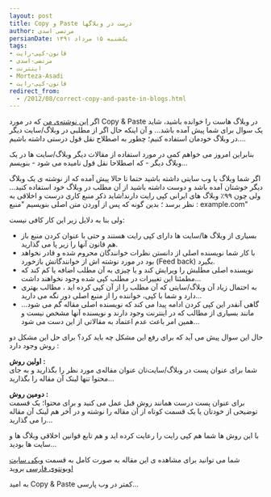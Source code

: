 ```yaml
---
layout: post
title: Copy و Paste درست در وبلاگها
author: مرتضی اسدی
persianDate: یک‌شنبه ۱۵ مرداد ۱۳۹۱
tags:
- قانون-کپی-رایت
- مرتضی-اسدی
- اینترنت
- Morteza-Asadi
- قانون-کپی-رایت
redirect_from:
  - /2012/08/correct-copy-and-paste-in-blogs.html
---
```

  
اگر [این نوشته‌ی من](http://asadiweb.ir/%d9%88%d8%a8%d9%84%d8%a7%da%af%e2%80%8c%d9%87%d8%a7-%d9%88-%da%a9%d9%be%db%8c%e2%80%8c%d8%b1%d8%a7%db%8c%d8%aa/) که در مورد Copy & Paste در وبلاگ هاست را خوانده باشید، شاید یک سوال برای شما پیش آمده باشد... و آن اینکه حال اگر از مطلبی در وبلاگ/سایت دیگر در وبلاگ خودمان استفاده کنیم؛ چطور به اصطلاح نقل قول درستی داشته باشیم....  
  
بنابراین امروز می خواهم کمی در مورد استفاده از مقالات دیگر وبلاگ/سایت ها در یک وبلاگ دیگر - که اصطلاحا نقل قول نامیده می شود - بنویسم...  
  
اگر شما وبلاگ یا وب سایتی داشته باشید حتما تا حالا پیش آمده که از نوشته ی یک وبلاگ دیگر خوشتان آمده باشد و دوست داشته باشید از آن مطلب در وبلاگ خود استفاده کنید... ولی چون ۹۹٪ وبلاگ های ایرانی کپی رایت دارند!شاید ذکر منبع کاری درست و اخلاقی به نظر برسد ؛ بدین گونه که پس از آوردن متن اصلی بنویسیم "منبع : example.com"  



ولی بنا به دلایل زیر این کار کافی نیست:  

*   بسیاری از وبلاگ ها/سایت ها دارای کپی رایت هستند و حتی با عنوان کردن منبع باز هم قانون آنها را زیر پا می گذارید.
*   با کار شما نویسنده اصلی از دانستن نظرات خوانندگان محروم شده و قادر نخواهد بود در مورد نوشته اش از خوانندگانش بازخورد (Feed back) بگیرد.
*   نویسنده اصلی مطلبش را ویرایش کند و یا چیزی به آن مطلب اضافه یا کم کند که مطمئنا این تغییرات در مطلب کپی شده وجود نخواهند داشت...
*   به احتمال زیاد آن وبلاگ/سایتی که آن مطلب را از آن کپی کرده اید ، مطالب بهتری دارد و شما با کپی، خواننده را از منبع اصلی دور نگه می دارید...
*   گاهی آنقدر این کپی کردن ادامه پیدا می کند که نویسنده اصلی مقاله گم می شود... مانند بسیاری از مطالب که در اینترنت وجود دارند و نویسنده آنها مشخص نیست و همین امر باعث عدم اعتماد به مقالاتی از این دست می شود...

  
حال این سوال پیش می آید که برای رفع این مشکل چه باید کرد؟ برای حل این مشکل دو روش وجود دارد :  
  
**اولین روش :**  
شما برای عنوان پست در وبلاگ/سایت‌تان عنوان مقاله‌ی مورد نظر را بگذارید و به جای محتوا تنها لینک آن مقاله را بگذارید...  
  
**دومین روش :**  
برای عنوان پست درست همانند روش قبل عمل می کنید و برای محتوا؛ یک قسمت توضیحی از خودتان یا یک قسمت کوتاه از آن مقاله را نوشته و در آخر هم لینک آن مقاله را می گذارید...  
  
با این روش ها شما هم کپی رایت را رعایت کرده اید و هم تابع قوانین اخلاقی وبلاگ ها و سایت ها بودید...  
  
شما می توانید برای مشاهده ی این مقاله به صورت کامل به قسمت [ویکی سایت اوبونتوی فارسی](http://wiki.ubuntu-ir.org/HowtoQuote) بروید  
  
به امید Copy & Paste کمتر در وب پارسی...
